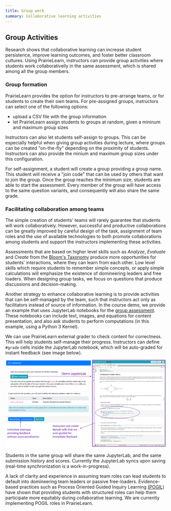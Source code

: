 ```yaml
---
title: Group work
summary: Collaborative learning activities
---
```


## Group Activities

Research shows that collaborative learning can increase student persistence, improve learning outcomes, and foster better classroom cultures. Using PrairieLearn, instructors can provide group activities where students work collaborativelly in the same assessment, which is shared among all the group members.

### Group formation

PrairieLearn provides the option for instructors to pre-arrange teams, or for students to create their own teams.  For pre-assigned groups, instructors can select one of the following options:

- upload a CSV file with the group information
- let PrairieLearn assign students to groups at random, given a mininum and maximum group sizes

Instructors can also let students self-assign to groups. This can be especially helpful when giving group activities during lecture, where groups can be created "on-the-fly" depending on the proximity of students. Instructors can also provide the minium and maximum group sizes under this configuration.

For self-assignment, a student will create a group providing a group name. This student will receive a "join code" that can be used by others that want to join the group. Once the group reaches the minimum size, students are able to start the assessment. Every member of the group will have access to the same question variants, and consequently will also share the same grade.

### Facilitating collaboration among teams

The simple creation of students' teams will rarely guarantee that students will work collaboratively. However, successful and productive collaborations can be greatly improved by careful design of the task, assignment of team roles and the use of available technologies to both promote collaborations among students and support the instructors implementing these activities.

Assessments that are based on higher level skills such as *Analyze*, *Evaluate* and *Create*  from the [Bloom's Taxonomy](https://en.wikipedia.org/wiki/Bloom's_taxonomy) produce more opportunities for students' interactions, where they can learn from each other. Low level skills which require students to remember simple concepts, or apply simple calculations will emphasize the existence of domineering leaders and free loaders. When designing group tasks, we focus on questions that produce discussions and decision-making.

Another strategy to enhance collaborative learning is to provide activities that can be self-managed by the team, such that instructors act only as facilitators instead of source of information. In the course demo, we provide an example that uses JupyterLab notebooks for the [group assessment](https://www.prairielearn.org/pl/course_instance/128605/assessment/2310480). These notebooks can include text, images, and equations for content presentation, and also ask students to perform computations (in this example, using a Python 3 Kernel).

We can use PrairieLearn external grader to check content for correctness. This will help students self-manage their progress. Instructors can define `#grade` cells inside the JupyterLab notebook, which will be auto-graded for instant feedback (see image below).

![](group-page1.png)

Students in the same group will share the same JupyterLab, and the same submission history and scores. Currently the JupyterLab syncs upon saving (real-time synchronization is a work-in-progress).

A lack of clarity and experience in assuming team roles can lead students to default into domineering team leaders or passive free-loaders.  Evidence-based practices such as Process Oriented Guided Inquiry Learning [(POGIL)](https://pogil.org)  have shown that providing students with structured roles can help them participate more equitably during collaborative learning. We are currently implementing POGIL roles in PrairieLearn.

